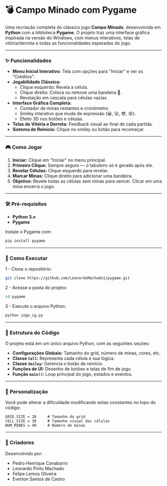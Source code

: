 # 💣 Campo Minado com Pygame

Uma recriação completa do clássico jogo **Campo Minado**, desenvolvida em **Python** com a biblioteca **Pygame**. O projeto traz uma interface gráfica inspirada na versão do Windows, com menus interativos, telas de vitória/derrota e todas as funcionalidades esperadas do jogo.

---

### ✨ Funcionalidades

- **Menu Inicial Interativo:** Tela com opções para "Iniciar" e ver os "Créditos".
- **Jogabilidade Clássica:**
  - Clique esquerdo: Revela a célula.
  - Clique direito: Coloca ou remove uma bandeira 🚩.
  - Revelação em cascata para células vazias.
- **Interface Gráfica Completa:**
  - Contador de minas restantes e cronômetro.
  - Smiley interativo que muda de expressão (😀, 😮, 😎, 😵).
  - Efeito 3D nos botões e células.
- **Telas de Vitória e Derrota:** Feedback visual ao final de cada partida.
- **Sistema de Reinício:** Clique no smiley ou botão para recomeçar.

---

### 🎮 Como Jogar

1. **Iniciar:** Clique em "Iniciar" no menu principal.
2. **Primeiro Clique:** Sempre seguro — o tabuleiro só é gerado após ele.
3. **Revelar Células:** Clique esquerdo para revelar.
4. **Marcar Minas:** Clique direito para adicionar uma bandeira.
5. **Objetivo:** Revele todas as células sem minas para vencer. Clicar em uma mina encerra o jogo.

---

### 🛠️ Pré-requisitos

- **Python 3.x**
- **Pygame**

Instale o Pygame com:

```bash
pip install pygame
```

---

### 🚀 Como Executar

1 - Clone o repositório:

```bash
git clone https://github.com/LeonardoMachado1/pygame.git
```

2 - Acesse a pasta do projeto:

```bash
cd pygame
```

3 - Execute o arquivo Python:

```bash
python jogo_cg.py
```

---

### 📂 Estrutura do Código

O projeto está em um único arquivo Python, com as seguintes seções:

- **Configurações Globais:** Tamanho do grid, número de minas, cores, etc.
- **Classe `Cell`:** Representa cada célula e sua lógica.
- **Classe `Smiley`:** Gerencia o botão de reinício.
- **Funções de UI:** Desenho de botões e telas de fim de jogo.
- **Função `main()`:** Loop principal do jogo, estados e eventos.

---

### 🔧 Personalização

Você pode alterar a dificuldade modificando estas constantes no topo do código:

```
GRID_SIZE = 20     # Tamanho do grid
CELL_SIZE = 30     # Tamanho visual das células
NUM_MINES = 40     # Número de minas
```

---

### 👥 Criadores

Desenvolvido por:

- Pedro Henrique Canabarro  
- Leonardo Pinto Machado  
- Felipe Lemos Oliveira
- Everton Santos de Castro

